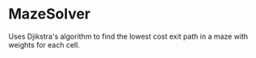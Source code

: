 # MazeSolver
Uses Djikstra's algorithm to find the lowest cost exit path in a maze with weights for each cell.
